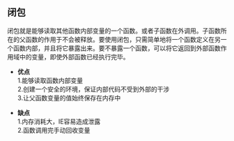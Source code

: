 ## 闭包

闭包就是能够读取其他函数内部变量的一个函数。或者子函数在外调用。子函数所在的父函数的作用于不会被释放。要使用闭包，只需简单地将一个函数定义在另一个函数内部，并且将它暴露出来。要不暴露一个函数，可以将它返回到外部函数作用域中的变量，即使外部函数已经执行完毕。

- **优点**  
1.能够读取函数内部变量  
2.创建一个安全的环境，保证内部代码不受到外部的干涉  
3.让父函数变量的值始终保存在内存中  

- **缺点**  
1.内存消耗大，IE容易造成泄露  
2.函数调用完手动回收变量  
